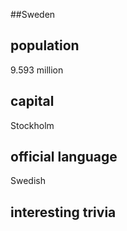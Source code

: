 ##Sweden
## population
9.593 million

## capital
Stockholm
 
## official language
Swedish

## interesting trivia



